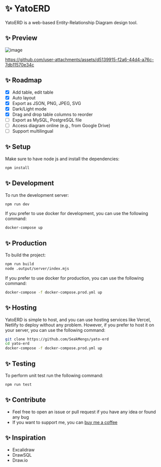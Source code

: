 # ✨ YatoERD

YatoERD is a web-based Entity-Relationship Diagram design tool.

## ✨ Preview

![image](https://github.com/user-attachments/assets/a175186f-519c-4cdc-95a7-fe1e303c611a)

<https://github.com/user-attachments/assets/d5139915-f2a6-44d4-a76c-7db11570e34c>

## ✨ Roadmap

- [x] Add table, edit table
- [x] Auto layout
- [x] Export as JSON, PNG, JPEG, SVG
- [x] Dark/Light mode
- [x] Drag and drop table columns to reorder
- [ ] Export as MySQL, PostgreSQL file
- [ ] Access diagram online (e.g., from Google Drive)
- [ ] Support multilingual

## ✨ Setup

Make sure to have node js and install the dependencies:

```bash
npm install
```

## ✨ Development

To run the development server:

```bash
npm run dev
```

If you prefer to use docker for development, you can use the following command:

```bash
docker-compose up
```

## ✨ Production

To build the project:

```bash
npm run build
node .output/server/index.mjs
```

If you prefer to use docker for production, you can use the following command:

```bash
docker-compose -f docker-compose.prod.yml up
```

## ✨ Hosting

YatoERD is simple to host, and you can use hosting services like Vercel, Netlify to deploy without any problem. However, if you prefer to host it on your server, you can use the following command:

```bash
git clone https://github.com/SeakMengs/yato-erd
cd yato-erd
docker-compose -f docker-compose.prod.yml up
```

## ✨ Testing

To perform unit test run the following command:

```bash
npm run test
```

## ✨ Contribute

- Feel free to open an issue or pull request if you have any idea or found any bug
- If you want to support me, you can [buy me a coffee](https://www.buymeacoffee.com/seakmeng)

## ✨ Inspiration

- Excalidraw
- DrawSQL
- Draw.io
